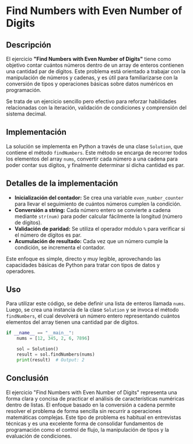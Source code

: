 # Find Numbers with Even Number of Digits

## Descripción

El ejercicio **"Find Numbers with Even Number of Digits"** tiene como objetivo contar cuántos números dentro de un array de enteros contienen una cantidad par de dígitos. Este problema está orientado a trabajar con la manipulación de números y cadenas, y es útil para familiarizarse con la conversión de tipos y operaciones básicas sobre datos numéricos en programación.

Se trata de un ejercicio sencillo pero efectivo para reforzar habilidades relacionadas con la iteración, validación de condiciones y comprensión del sistema decimal.

## Implementación

La solución se implementa en Python a través de una clase `Solution`, que contiene el método `findNumbers`. Este método se encarga de recorrer todos los elementos del array `nums`, convertir cada número a una cadena para poder contar sus dígitos, y finalmente determinar si dicha cantidad es par.

## Detalles de la implementación

- **Inicialización del contador:** Se crea una variable `even_number_counter` para llevar el seguimiento de cuántos números cumplen la condición.
- **Conversión a string:** Cada número entero se convierte a cadena mediante `str(num)` para poder calcular fácilmente la longitud (número de dígitos).
- **Validación de paridad:** Se utiliza el operador módulo `%` para verificar si el número de dígitos es par.
- **Acumulación de resultado:** Cada vez que un número cumple la condición, se incrementa el contador.

Este enfoque es simple, directo y muy legible, aprovechando las capacidades básicas de Python para tratar con tipos de datos y operadores.

## Uso

Para utilizar este código, se debe definir una lista de enteros llamada `nums`. Luego, se crea una instancia de la clase `Solution` y se invoca el método `findNumbers`, el cual devolverá un número entero representando cuántos elementos del array tienen una cantidad par de dígitos.

```python
if __name__ == "__main__":
    nums = [12, 345, 2, 6, 7896]

    sol = Solution()
    result = sol.findNumbers(nums)
    print(result)  # Output: 2
```

## Conclusión

El ejercicio "Find Numbers with Even Number of Digits" representa una forma clara y concisa de practicar el análisis de características numéricas dentro de listas. El enfoque basado en la conversión a cadena permite resolver el problema de forma sencilla sin recurrir a operaciones matemáticas complejas. Este tipo de problema es habitual en entrevistas técnicas y es una excelente forma de consolidar fundamentos de programación como el control de flujo, la manipulación de tipos y la evaluación de condiciones.
